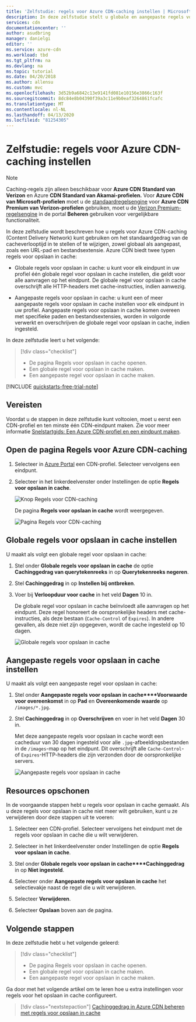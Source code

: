 ```yaml
---
title: 'Zelfstudie: regels voor Azure CDN-caching instellen | Microsoft Doc'
description: In deze zelfstudie stelt u globale en aangepaste regels voor Azure CDN-caching in.
services: cdn
documentationcenter: ''
author: asudbring
manager: danielgi
editor: ''
ms.service: azure-cdn
ms.workload: tbd
ms.tgt_pltfrm: na
ms.devlang: na
ms.topic: tutorial
ms.date: 04/20/2018
ms.author: allensu
ms.custom: mvc
ms.openlocfilehash: 3d52b9a6842c13e9141fd081e10156e3866c163f
ms.sourcegitcommit: 8dc84e8b04390f39a3c11e9b0eaf3264861fcafc
ms.translationtype: MT
ms.contentlocale: nl-NL
ms.lasthandoff: 04/13/2020
ms.locfileid: "81254305"
---
```

# <a name="tutorial-set-azure-cdn-caching-rules"></a>Zelfstudie: regels voor Azure CDN-caching instellen

> [!NOTE] 
> Caching-regels zijn alleen beschikbaar voor **Azure CDN Standard van Verizon** en Azure **CDN Standard van Akamai-profielen.** Voor **Azure CDN van Microsoft-profielen** moet u de [standaardregelsengine](cdn-standard-rules-engine-reference.md) voor **Azure CDN Premium van Verizon-profielen** gebruiken, moet u de [Verizon Premium-regelsengine](cdn-rules-engine.md) in de portal **Beheren** gebruiken voor vergelijkbare functionaliteit.
 

In deze zelfstudie wordt beschreven hoe u regels voor Azure CDN-caching (Content Delivery Network) kunt gebruiken om het standaardgedrag van de cacheverlooptijd in te stellen of te wijzigen, zowel globaal als aangepast, zoals een URL-pad en bestandsextensie. Azure CDN biedt twee typen regels voor opslaan in cache:
- Globale regels voor opslaan in cache: u kunt voor elk eindpunt in uw profiel één globale regel voor opslaan in cache instellen, die geldt voor alle aanvragen op het eindpunt. De globale regel voor opslaan in cache overschrijft alle HTTP-headers met cache-instructies, indien aanwezig.

- Aangepaste regels voor opslaan in cache: u kunt een of meer aangepaste regels voor opslaan in cache instellen voor elk eindpunt in uw profiel. Aangepaste regels voor opslaan in cache komen overeen met specifieke paden en bestandsextensies, worden in volgorde verwerkt en overschrijven de globale regel voor opslaan in cache, indien ingesteld. 

In deze zelfstudie leert u het volgende:
> [!div class="checklist"]
> - De pagina Regels voor opslaan in cache openen.
> - Een globale regel voor opslaan in cache maken.
> - Een aangepaste regel voor opslaan in cache maken.

[!INCLUDE [quickstarts-free-trial-note](../../includes/quickstarts-free-trial-note.md)]

## <a name="prerequisites"></a>Vereisten

Voordat u de stappen in deze zelfstudie kunt voltooien, moet u eerst een CDN-profiel en ten minste één CDN-eindpunt maken. Zie voor meer informatie [Snelstartgids: Een Azure CDN-profiel en een eindpunt maken](cdn-create-new-endpoint.md).

## <a name="open-the-azure-cdn-caching-rules-page"></a>Open de pagina Regels voor Azure CDN-caching

1. Selecteer in [Azure Portal](https://portal.azure.com) een CDN-profiel. Selecteer vervolgens een eindpunt.

2. Selecteer in het linkerdeelvenster onder Instellingen de optie **Regels voor opslaan in cache**.

   ![Knop Regels voor CDN-caching](./media/cdn-caching-rules/cdn-caching-rules-btn.png)

   De pagina **Regels voor opslaan in cache** wordt weergegeven.

   ![Pagina Regels voor CDN-caching](./media/cdn-caching-rules/cdn-caching-rules-page.png)


## <a name="set-global-caching-rules"></a>Globale regels voor opslaan in cache instellen

U maakt als volgt een globale regel voor opslaan in cache:

1. Stel onder **Globale regels voor opslaan in cache** de optie **Cachinggedrag van querytekenreeks** in op **Querytekenreeks negeren**.

2. Stel **Cachinggedrag** in op **Instellen bij ontbreken**.
       
3. Voer bij **Verloopduur voor cache** in het veld **Dagen** 10 in.

    De globale regel voor opslaan in cache beïnvloedt alle aanvragen op het eindpunt. Deze regel honoreert de oorspronkelijke headers met cache-instructies, als deze bestaan (`Cache-Control` of `Expires`). In andere gevallen, als deze niet zijn opgegeven, wordt de cache ingesteld op 10 dagen. 

    ![Globale regels voor opslaan in cache](./media/cdn-caching-rules/cdn-global-caching-rules.png)

## <a name="set-custom-caching-rules"></a>Aangepaste regels voor opslaan in cache instellen

U maakt als volgt een aangepaste regel voor opslaan in cache:

1. Stel onder **Aangepaste regels voor opslaan in cache****Voorwaarde voor overeenkomst** in op **Pad** en **Overeenkomende waarde** op `/images/*.jpg`.
    
2. Stel **Cachinggedrag** in op **Overschrijven** en voer in het veld **Dagen** 30 in.
       
    Met deze aangepaste regels voor opslaan in cache wordt een cacheduur van 30 dagen ingesteld voor alle `.jpg`-afbeeldingsbestanden in de `/images`-map op het eindpunt. Dit overschrijft alle `Cache-Control`- of `Expires`-HTTP-headers die zijn verzonden door de oorspronkelijke servers.

    ![Aangepaste regels voor opslaan in cache](./media/cdn-caching-rules/cdn-custom-caching-rules.png)

    
## <a name="clean-up-resources"></a>Resources opschonen

In de voorgaande stappen hebt u regels voor opslaan in cache gemaakt. Als u deze regels voor opslaan in cache niet meer wilt gebruiken, kunt u ze verwijderen door deze stappen uit te voeren:
 
1. Selecteer een CDN-profiel. Selecteer vervolgens het eindpunt met de regels voor opslaan in cache die u wilt verwijderen.

2. Selecteer in het linkerdeelvenster onder Instellingen de optie **Regels voor opslaan in cache**.

3. Stel onder **Globale regels voor opslaan in cache****Cachinggedrag** in op **Niet ingesteld**.
 
4. Selecteer onder **Aangepaste regels voor opslaan in cache** het selectievakje naast de regel die u wilt verwijderen.

5. Selecteer **Verwijderen**.

6. Selecteer **Opslaan** boven aan de pagina.


## <a name="next-steps"></a>Volgende stappen

In deze zelfstudie hebt u het volgende geleerd:

> [!div class="checklist"]
> - De pagina Regels voor opslaan in cache openen.
> - Een globale regel voor opslaan in cache maken.
> - Een aangepaste regel voor opslaan in cache maken.

Ga door met het volgende artikel om te leren hoe u extra instellingen voor regels voor het opslaan in cache configureert.

> [!div class="nextstepaction"]
> [Cachinggedrag in Azure CDN beheren met regels voor opslaan in cache](cdn-caching-rules.md)



